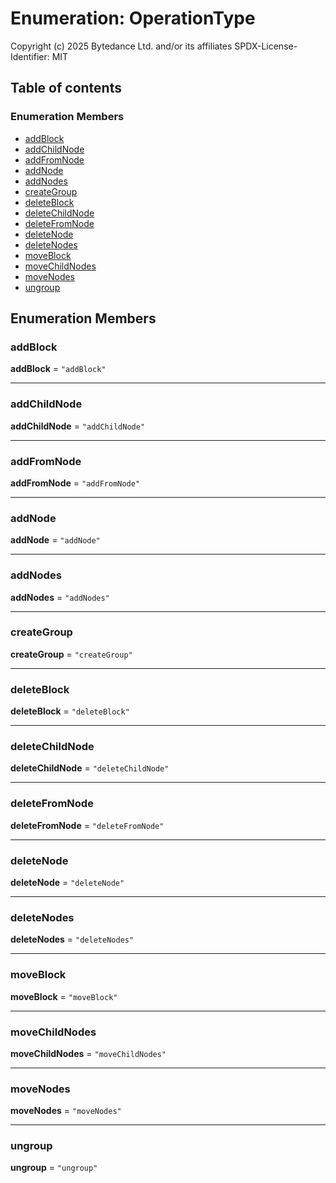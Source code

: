 # Enumeration: OperationType

Copyright (c) 2025 Bytedance Ltd. and/or its affiliates
SPDX-License-Identifier: MIT

## Table of contents

### Enumeration Members

* [addBlock](/en/auto-docs/fixed-layout-editor/enums/OperationType.md#addblock)
* [addChildNode](/en/auto-docs/fixed-layout-editor/enums/OperationType.md#addchildnode)
* [addFromNode](/en/auto-docs/fixed-layout-editor/enums/OperationType.md#addfromnode)
* [addNode](/en/auto-docs/fixed-layout-editor/enums/OperationType.md#addnode)
* [addNodes](/en/auto-docs/fixed-layout-editor/enums/OperationType.md#addnodes)
* [createGroup](/en/auto-docs/fixed-layout-editor/enums/OperationType.md#creategroup)
* [deleteBlock](/en/auto-docs/fixed-layout-editor/enums/OperationType.md#deleteblock)
* [deleteChildNode](/en/auto-docs/fixed-layout-editor/enums/OperationType.md#deletechildnode)
* [deleteFromNode](/en/auto-docs/fixed-layout-editor/enums/OperationType.md#deletefromnode)
* [deleteNode](/en/auto-docs/fixed-layout-editor/enums/OperationType.md#deletenode)
* [deleteNodes](/en/auto-docs/fixed-layout-editor/enums/OperationType.md#deletenodes)
* [moveBlock](/en/auto-docs/fixed-layout-editor/enums/OperationType.md#moveblock)
* [moveChildNodes](/en/auto-docs/fixed-layout-editor/enums/OperationType.md#movechildnodes)
* [moveNodes](/en/auto-docs/fixed-layout-editor/enums/OperationType.md#movenodes)
* [ungroup](/en/auto-docs/fixed-layout-editor/enums/OperationType.md#ungroup)

## Enumeration Members

### addBlock

**addBlock** = `"addBlock"`

***

### addChildNode

**addChildNode** = `"addChildNode"`

***

### addFromNode

**addFromNode** = `"addFromNode"`

***

### addNode

**addNode** = `"addNode"`

***

### addNodes

**addNodes** = `"addNodes"`

***

### createGroup

**createGroup** = `"createGroup"`

***

### deleteBlock

**deleteBlock** = `"deleteBlock"`

***

### deleteChildNode

**deleteChildNode** = `"deleteChildNode"`

***

### deleteFromNode

**deleteFromNode** = `"deleteFromNode"`

***

### deleteNode

**deleteNode** = `"deleteNode"`

***

### deleteNodes

**deleteNodes** = `"deleteNodes"`

***

### moveBlock

**moveBlock** = `"moveBlock"`

***

### moveChildNodes

**moveChildNodes** = `"moveChildNodes"`

***

### moveNodes

**moveNodes** = `"moveNodes"`

***

### ungroup

**ungroup** = `"ungroup"`
